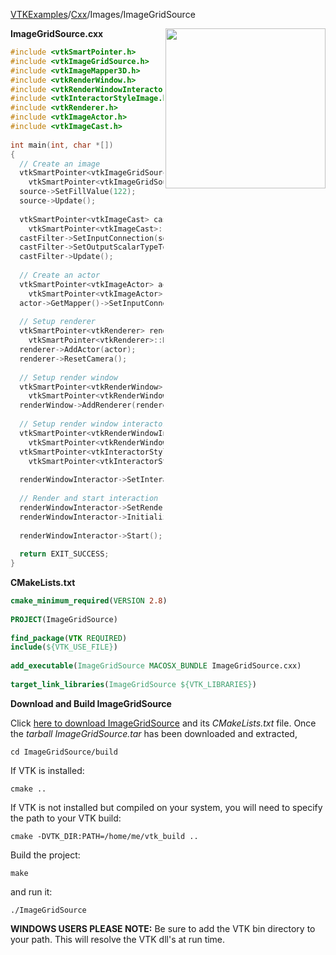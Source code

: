 [VTKExamples](Home)/[Cxx](Cxx)/Images/ImageGridSource

<img align="right" src="https://github.com/lorensen/VTKExamples/raw/master/Testing/Baseline/Images/TestImageGridSource.png" width="256" />

**ImageGridSource.cxx**
```c++
#include <vtkSmartPointer.h>
#include <vtkImageGridSource.h>
#include <vtkImageMapper3D.h>
#include <vtkRenderWindow.h>
#include <vtkRenderWindowInteractor.h>
#include <vtkInteractorStyleImage.h>
#include <vtkRenderer.h>
#include <vtkImageActor.h>
#include <vtkImageCast.h>
 
int main(int, char *[])
{
  // Create an image
  vtkSmartPointer<vtkImageGridSource> source =
    vtkSmartPointer<vtkImageGridSource>::New();
  source->SetFillValue(122);
  source->Update();
 
  vtkSmartPointer<vtkImageCast> castFilter =
    vtkSmartPointer<vtkImageCast>::New();
  castFilter->SetInputConnection(source->GetOutputPort());
  castFilter->SetOutputScalarTypeToUnsignedChar();
  castFilter->Update();
 
  // Create an actor
  vtkSmartPointer<vtkImageActor> actor =
    vtkSmartPointer<vtkImageActor>::New();
  actor->GetMapper()->SetInputConnection(castFilter->GetOutputPort());
 
  // Setup renderer
  vtkSmartPointer<vtkRenderer> renderer =
    vtkSmartPointer<vtkRenderer>::New();
  renderer->AddActor(actor);
  renderer->ResetCamera();
 
  // Setup render window
  vtkSmartPointer<vtkRenderWindow> renderWindow =
    vtkSmartPointer<vtkRenderWindow>::New();
  renderWindow->AddRenderer(renderer);
 
  // Setup render window interactor
  vtkSmartPointer<vtkRenderWindowInteractor> renderWindowInteractor =
    vtkSmartPointer<vtkRenderWindowInteractor>::New();
  vtkSmartPointer<vtkInteractorStyleImage> style =
    vtkSmartPointer<vtkInteractorStyleImage>::New();
 
  renderWindowInteractor->SetInteractorStyle(style);
 
  // Render and start interaction
  renderWindowInteractor->SetRenderWindow(renderWindow);
  renderWindowInteractor->Initialize();
 
  renderWindowInteractor->Start();
 
  return EXIT_SUCCESS;
}
```
**CMakeLists.txt**
```cmake
cmake_minimum_required(VERSION 2.8)
 
PROJECT(ImageGridSource)
 
find_package(VTK REQUIRED)
include(${VTK_USE_FILE})
 
add_executable(ImageGridSource MACOSX_BUNDLE ImageGridSource.cxx)
 
target_link_libraries(ImageGridSource ${VTK_LIBRARIES})
```

**Download and Build ImageGridSource**

Click [here to download ImageGridSource](https://github.com/lorensen/VTKWikiExamplesTarballs/raw/master/ImageGridSource.tar) and its *CMakeLists.txt* file.
Once the *tarball ImageGridSource.tar* has been downloaded and extracted,
```
cd ImageGridSource/build 
```
If VTK is installed:
```
cmake ..
```
If VTK is not installed but compiled on your system, you will need to specify the path to your VTK build:
```
cmake -DVTK_DIR:PATH=/home/me/vtk_build ..
```
Build the project:
```
make
```
and run it:
```
./ImageGridSource
```
**WINDOWS USERS PLEASE NOTE:** Be sure to add the VTK bin directory to your path. This will resolve the VTK dll's at run time.

